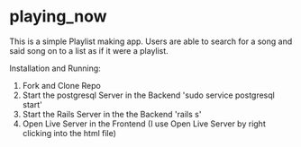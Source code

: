 # playing_now
This is a simple Playlist making app.  Users are able to search for a song and said song on to a list as if it were a playlist.

Installation and Running:

1. Fork and Clone Repo
2. Start the postgresql Server in the Backend 'sudo service postgresql start'
3. Start the Rails Server in the the Backend 'rails s'
4. Open Live Server in the Frontend  (I use Open Live Server by right clicking into the html file)